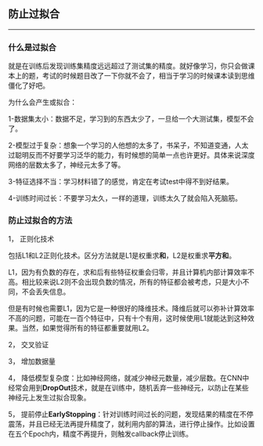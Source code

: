 ## 防止过拟合

---

### 什么是过拟合

就是在训练后发现训练集精度远远超过了测试集的精度。就好像学习，你只会做课本上的题，考试的时候题目改了一下你就不会了，相当于学习的时候课本读到思维僵化了好吧。

为什么会产生或拟合：

1-数据集太小：数据不足，学习到的东西太少了，一旦给一个大测试集，模型不会了。

2-模型过于复杂：想象一个学习的人他想的太多了，书呆子，不知道变通，人太过聪明反而不好要学习泛华的能力，有时候想的简单一点也许更好。具体来说深度网络的层数太多了，神经元太多了等。

3-特征选择不当：学习材料错了的感觉，肯定在考试test中得不到好结果。

4-训练时间过长：不要学习太久，一样的道理，训练太久了就会陷入死脑筋。

### 防止过拟合的方法

1， 正则化技术

包括L1和L2正则化技术。区分方法就是L1是权重求**和**，L2是权重求**平方和**。

L1，因为有负数的存在，求和后有些特征权重会归零，并且计算机内部计算效率不高。相比较来说L2则不会出现负数的情况，所有的特征都会被考虑，只是大小不同，不会丢失信息。

但是有时候也需要L1，因为它是一种很好的降维技术。降维后就可以弥补计算效率不高的问题，可能在一百个特征中，只有十个有用，这时候使用L1就能达到这种效果。当然，如果觉得所有的特征都重要就用L2。

2， 交叉验证


3， 增加数据量


4， 降低模型复杂度：比如神经网络，就减少神经元数量，减少层数。在CNN中经常会用到**DropOut**技术，就是在训练中，随机丢弃一些神经元，以防止在某些神经元上发生过拟合现象。


5， 提前停止**EarlyStopping**：针对训练时间过长的问题，发现结果的精度在不停震荡，并且已经无法再提升精度了，就利用内部的算法，进行停止操作。比如设置在五个Epoch内，精度不再提升，则触发callback停止训练。
